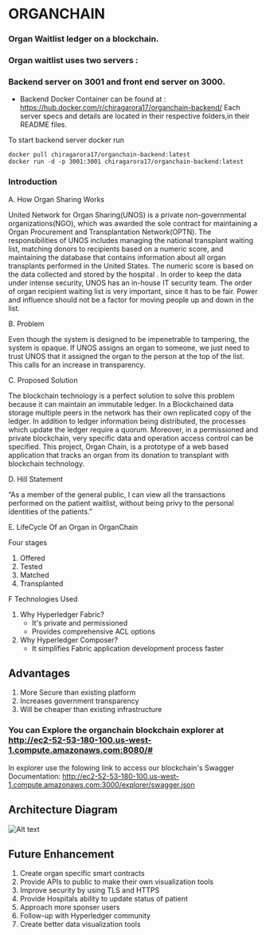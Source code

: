 # ORGANCHAIN

### Organ Waitlist ledger on a blockchain.

### Organ waitlist uses two servers :
### Backend server on 3001 and front end server on 3000.
  - Backend Docker Container can be found at : https://hub.docker.com/r/chiragarora17/organchain-backend/
Each server specs and details are located in their respective folders,in their README files.

To start backend server docker run 
```
docker pull chiragarora17/organchain-backend:latest
docker run -d -p 3001:3001 chiragarora17/organchain-backend:latest
```
### Introduction
A. How Organ Sharing Works

United Network for Organ Sharing(UNOS) is a private non-governmental organizations(NGO), which was awarded the sole contract for maintaining a Organ Procurement and Transplantation Network(OPTN). The responsibilities of UNOS includes managing the national transplant waiting list, matching donors to recipients based on a numeric score, and maintaining the database that contains information about all organ transplants performed in the United States. The numeric score is based on the data collected and stored by the hospital . In order to keep the data under intense security, UNOS has an in-house IT security team. The order of organ recipient waiting list is very important, since it has to be fair. Power and influence should not be a factor for moving people up and down in the list. 

B.  Problem 

Even though the system is designed to be impenetrable to tampering, the system is opaque. If UNOS assigns an organ to someone, we just need to trust UNOS that it assigned the organ to the person at the top of the list. This calls for an increase in transparency. 

C. Proposed Solution

The blockchain technology is a perfect solution to solve this problem because it can maintain an immutable ledger. In a Blockchained data storage  multiple peers in the network has their own replicated copy of the ledger. In addition to ledger information being distributed, the processes which update the ledger require a quorum. Moreover, in a permissioned and private blockchain, very specific data and operation access control can be specified. This project, Organ Chain, is a prototype of a web based application that tracks an organ from its donation to transplant with blockchain technology. 

D. Hill Statement

“As a member of the general public, I can view all the transactions performed on the patient waitlist, without being privy to the personal identities of the patients.”

E. LifeCycle Of an Organ in OrganChain

Four stages 
  1. Offered
  2. Tested
  3. Matched
  4. Transplanted
  
F Technologies Used
  1. Why Hyperledger Fabric?
      - It's private and permissioned
      - Provides comprehensive ACL options 
  2. Why Hyperledger Composer?
      - It simplifies Fabric application development process faster
    
## Advantages
  1. More Secure than existing platform
  2. Increases government transparency
  3. Will be cheaper than existing infrastructure

### You can Explore the organchain blockchain explorer at http://ec2-52-53-180-100.us-west-1.compute.amazonaws.com:8080/#
  In explorer  use the folowing link to access our blockchain's Swagger Documentation:
    http://ec2-52-53-180-100.us-west-1.compute.amazonaws.com:3000/explorer/swagger.json

## Architecture Diagram
![Alt text](/artifacts/overview_architecture.png?raw=true "Architecture Diagram")

## Future Enhancement
  1. Create organ specific smart contracts
  2. Provide APIs to public to make their own visualization tools
  3. Improve security by using TLS and HTTPS
  4. Provide Hospitals ability to update status of patient
  5. Approach more sponser users
  6. Follow-up with Hyperledger community
  7. Create better data visualization tools

